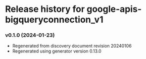 # Release history for google-apis-bigqueryconnection_v1

### v0.1.0 (2024-01-23)

* Regenerated from discovery document revision 20240106
* Regenerated using generator version 0.13.0


